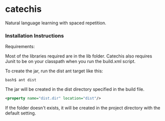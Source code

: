 catechis
========

Natural language learning with spaced repetition.

### Installation Instructions ###

Requirements:

Most of the libraries required are in the lib folder.
Catechis also requires Junit to be on your classpath when you run the build.xml script.

To create the jar, run the dist ant target like this:

<code>bash$ ant dist</code>

The jar will be created in the dist directory specified in the build file.

```xml
<property name="dist.dir" location="dist"/>
```

If the folder doesn't exists, it will be created in the project directory with the default setting.
